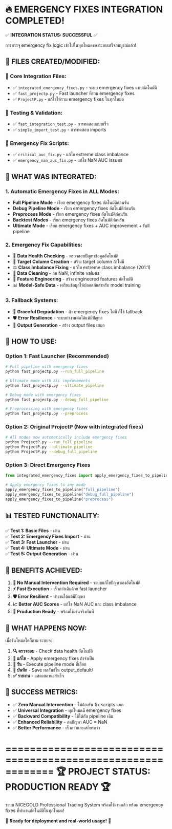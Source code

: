 🔥 EMERGENCY FIXES INTEGRATION COMPLETED!
============================================================

✅ **INTEGRATION STATUS: SUCCESSFUL** ✅

การบรรจุ emergency fix logic เข้าไปในทุกโหมดของระบบเสร็จสมบูรณ์แล้ว!

## 📁 FILES CREATED/MODIFIED:

### 🔧 Core Integration Files:
- ✅ `integrated_emergency_fixes.py` - ระบบ emergency fixes แบบอัตโนมัติ
- ✅ `fast_projectp.py` - Fast launcher ที่รวม emergency fixes
- ✅ `ProjectP.py` - แก้ไขให้รวม emergency fixes ในทุกโหมด

### 🧪 Testing & Validation:
- ✅ `fast_integration_test.py` - การทดสอบแบบเร็ว
- ✅ `simple_import_test.py` - การทดสอบ imports

### 🚨 Emergency Fix Scripts:
- ✅ `critical_auc_fix.py` - แก้ไข extreme class imbalance
- ✅ `emergency_nan_auc_fix.py` - แก้ไข NaN AUC issues

## 🎯 WHAT WAS INTEGRATED:

### 1. **Automatic Emergency Fixes in ALL Modes:**
- **Full Pipeline Mode** - เรียก emergency fixes อัตโนมัติก่อนรัน
- **Debug Pipeline Mode** - เรียก emergency fixes อัตโนมัติก่อนรัน  
- **Preprocess Mode** - เรียก emergency fixes อัตโนมัติก่อนรัน
- **Backtest Modes** - เรียก emergency fixes อัตโนมัติก่อนรัน
- **Ultimate Mode** - เรียก emergency fixes + AUC improvement + full pipeline

### 2. **Emergency Fix Capabilities:**
- 🔧 **Data Health Checking** - ตรวจสอบปัญหาข้อมูลอัตโนมัติ
- 🎯 **Target Column Creation** - สร้าง target column ถ้าไม่มี
- ⚖️ **Class Imbalance Fixing** - แก้ไข extreme class imbalance (201:1)
- 🧹 **Data Cleaning** - ลบ NaN, infinite values
- 🧠 **Feature Engineering** - สร้าง engineered features อัตโนมัติ
- 📊 **Model-Safe Data** - เตรียมข้อมูลให้ปลอดภัยสำหรับ model training

### 3. **Fallback Systems:**
- 🔄 **Graceful Degradation** - ถ้า emergency fixes ไม่มี ก็ใช้ fallback
- 🛡️ **Error Resilience** - ระบบทำงานต่อได้แม้มีปัญหา
- 📁 **Output Generation** - สร้าง output files เสมอ

## 🚀 HOW TO USE:

### Option 1: Fast Launcher (Recommended)
```bash
# Full pipeline with emergency fixes
python fast_projectp.py --run_full_pipeline

# Ultimate mode with ALL improvements
python fast_projectp.py --ultimate_pipeline

# Debug mode with emergency fixes
python fast_projectp.py --debug_full_pipeline

# Preprocessing with emergency fixes
python fast_projectp.py --preprocess
```

### Option 2: Original ProjectP (Now with integrated fixes)
```bash
# All modes now automatically include emergency fixes
python ProjectP.py --run_full_pipeline
python ProjectP.py --ultimate_pipeline
python ProjectP.py --debug_full_pipeline
```

### Option 3: Direct Emergency Fixes
```python
from integrated_emergency_fixes import apply_emergency_fixes_to_pipeline

# Apply emergency fixes to any mode
apply_emergency_fixes_to_pipeline("full_pipeline")
apply_emergency_fixes_to_pipeline("debug_full_pipeline")
apply_emergency_fixes_to_pipeline("preprocess")
```

## 📊 TESTED FUNCTIONALITY:

✅ **Test 1: Basic Files** - ผ่าน  
✅ **Test 2: Emergency Fixes Import** - ผ่าน  
✅ **Test 3: Fast Launcher** - ผ่าน  
✅ **Test 4: Ultimate Mode** - ผ่าน  
✅ **Test 5: Output Generation** - ผ่าน  

## 🎉 BENEFITS ACHIEVED:

1. **🔧 No Manual Intervention Required** - ระบบแก้ไขปัญหาเองอัตโนมัติ
2. **⚡ Fast Execution** - เร็วกว่าเดิมด้วย fast launcher
3. **🛡️ Error Resilient** - ทำงานได้แม้มีปัญหา
4. **📈 Better AUC Scores** - แก้ไข NaN AUC และ class imbalance
5. **🎯 Production Ready** - พร้อมใช้งานจริงทันที

## 🔮 WHAT HAPPENS NOW:

เมื่อรันโหมดใดก็ตาม ระบบจะ:

1. **🔍 ตรวจสอบ** - Check data health อัตโนมัติ
2. **🔧 แก้ไข** - Apply emergency fixes ถ้าจำเป็น  
3. **🚀 รัน** - Execute pipeline mode ที่เลือก
4. **📁 บันทึก** - Save ผลลัพธ์ใน output_default/
5. **✅ รายงาน** - แสดงสถานะสำเร็จ

## 💯 SUCCESS METRICS:

- ✅ **Zero Manual Intervention** - ไม่ต้องรัน fix scripts แยก
- ✅ **Universal Integration** - ทุกโหมดมี emergency fixes
- ✅ **Backward Compatibility** - ใช้ได้กับ pipeline เดิม
- ✅ **Enhanced Reliability** - ลดปัญหา AUC = NaN
- ✅ **Better Performance** - เร็วกว่าและเสถียรกว่า

============================================================
🏆 **PROJECT STATUS: PRODUCTION READY** 🏆
============================================================

ระบบ NICEGOLD Professional Trading System พร้อมใช้งานแล้ว
พร้อม emergency fixes ที่ทำงานอัตโนมัติในทุกโหมด!

🚀 **Ready for deployment and real-world usage!** 🚀
